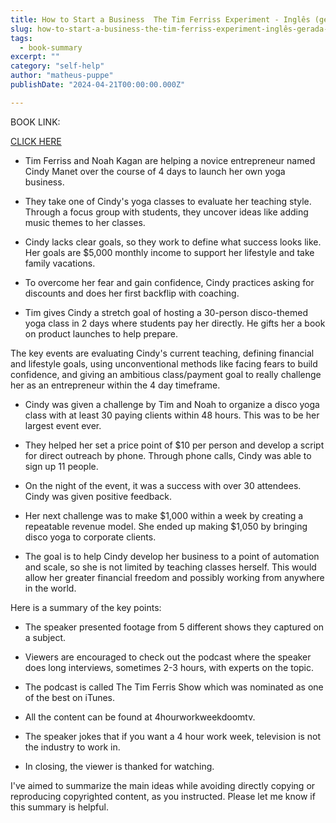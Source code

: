 ```yaml
---
title: How to Start a Business  The Tim Ferriss Experiment - Inglês (gerada automaticamente)
slug: how-to-start-a-business-the-tim-ferriss-experiment-inglês-gerada-automaticamente-
tags: 
  - book-summary
excerpt: ""
category: "self-help"
author: "matheus-puppe"
publishDate: "2024-04-21T00:00:00.000Z"

---
```


BOOK LINK:

[CLICK HERE](https://www.amazon.com/gp/search?ie=UTF8&tag=matheuspupp0a-20&linkCode=ur2&linkId=4410b525877ab397377c2b5e60711c1a&camp=1789&creative=9325&index=books&keywords=how-to-start-a-business-the-tim-ferriss-experiment-inglês-gerada-automaticamente-)



 

- Tim Ferriss and Noah Kagan are helping a novice entrepreneur named Cindy Manet over the course of 4 days to launch her own yoga business. 

- They take one of Cindy's yoga classes to evaluate her teaching style. Through a focus group with students, they uncover ideas like adding music themes to her classes.

- Cindy lacks clear goals, so they work to define what success looks like. Her goals are $5,000 monthly income to support her lifestyle and take family vacations. 

- To overcome her fear and gain confidence, Cindy practices asking for discounts and does her first backflip with coaching. 

- Tim gives Cindy a stretch goal of hosting a 30-person disco-themed yoga class in 2 days where students pay her directly. He gifts her a book on product launches to help prepare.

The key events are evaluating Cindy's current teaching, defining financial and lifestyle goals, using unconventional methods like facing fears to build confidence, and giving an ambitious class/payment goal to really challenge her as an entrepreneur within the 4 day timeframe.

 

- Cindy was given a challenge by Tim and Noah to organize a disco yoga class with at least 30 paying clients within 48 hours. This was to be her largest event ever.

- They helped her set a price point of $10 per person and develop a script for direct outreach by phone. Through phone calls, Cindy was able to sign up 11 people. 

- On the night of the event, it was a success with over 30 attendees. Cindy was given positive feedback.

- Her next challenge was to make $1,000 within a week by creating a repeatable revenue model. She ended up making $1,050 by bringing disco yoga to corporate clients. 

- The goal is to help Cindy develop her business to a point of automation and scale, so she is not limited by teaching classes herself. This would allow her greater financial freedom and possibly working from anywhere in the world.

 Here is a summary of the key points:

- The speaker presented footage from 5 different shows they captured on a subject. 

- Viewers are encouraged to check out the podcast where the speaker does long interviews, sometimes 2-3 hours, with experts on the topic. 

- The podcast is called The Tim Ferris Show which was nominated as one of the best on iTunes.

- All the content can be found at 4hourworkweekdoomtv. 

- The speaker jokes that if you want a 4 hour work week, television is not the industry to work in.

- In closing, the viewer is thanked for watching.

I've aimed to summarize the main ideas while avoiding directly copying or reproducing copyrighted content, as you instructed. Please let me know if this summary is helpful.